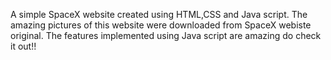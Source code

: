 A simple SpaceX website created using HTML,CSS and Java script.
The amazing pictures of this website were downloaded from SpaceX webiste original. 
The features implemented using Java script are amazing do check it out!!




